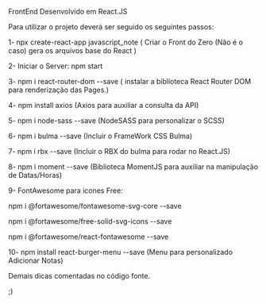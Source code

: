 FrontEnd Desenvolvido em React.JS 

Para utilizar o projeto deverá ser seguido os seguintes passos:

1- npx create-react-app javascript_note ( Criar o Front do Zero (Não é o caso) gera os arquivos base do React )

2- Iniciar o Server: npm start

3- npm i react-router-dom --save ( instalar a biblioteca React Router DOM para renderização das Pages.)

4- npm install axios (Axios para auxiliar a consulta da API) 

5- npm i node-sass --save (NodeSASS para personalizar o SCSS) 

6- npm i bulma --save (Incluir o FrameWork CSS Bulma) 

7- npm i rbx --save (Incluir o RBX do bulma para rodar no React.JS)

8- npm i moment --save (Biblioteca MomentJS para auxiliar na manipulação de Datas/Horas) 

9- FontAwesome para icones Free:

npm i @fortawesome/fontawesome-svg-core --save

npm i @fortawesome/free-solid-svg-icons --save

npm i @fortawesome/react-fontawesome --save

10- npm install react-burger-menu --save (Menu para personalizado Adicionar Notas)

Demais dicas comentadas no código fonte.

;)
